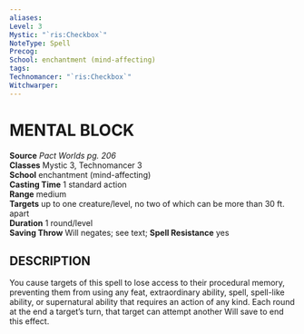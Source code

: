 ```yaml
---
aliases: 
Level: 3
Mystic: "`ris:Checkbox`"
NoteType: Spell
Precog: 
School: enchantment (mind-affecting) 
tags: 
Technomancer: "`ris:Checkbox`"
Witchwarper: 
---
```

# MENTAL BLOCK

**Source** _Pact Worlds pg. 206_  
**Classes** Mystic 3, Technomancer 3  
**School** enchantment (mind-affecting)  
**Casting Time** 1 standard action  
**Range** medium  
**Targets** up to one creature/level, no two of which can be more than 30 ft. apart  
**Duration** 1 round/level  
**Saving Throw** Will negates; see text; **Spell Resistance** yes

## DESCRIPTION

You cause targets of this spell to lose access to their procedural memory, preventing them from using any feat, extraordinary ability, spell, spell-like ability, or supernatural ability that requires an action of any kind. Each round at the end a target’s turn, that target can attempt another Will save to end this effect.